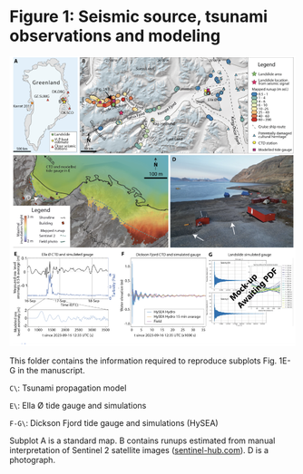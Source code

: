 # Figure 1: Seismic source, tsunami observations and modeling

![Fig1](f1.png)

This folder contains the information required to reproduce subplots Fig. 1E-G in the manuscript.

`C\`: Tsunami propagation model

`E\`: Ella Ø tide gauge and simulations

`F-G\`: Dickson Fjord tide gauge and simulations (HySEA)

Subplot A is a standard map. B contains runups estimated from manual interpretation of Sentinel 2 satellite images ([sentinel-hub.com](https://sentinel-hub.com)). D is a photograph.
